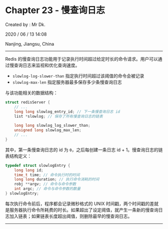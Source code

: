 # Chapter 23 - 慢查询日志

Created by : Mr Dk.

2020 / 06 / 13 14:08

Nanjing, Jiangsu, China

---

Redis 的慢查询日志功能用于记录执行时间超过给定时长的命令请求。用户可以通过慢查询日志来监视和优化查询速度。

* `slowlog-log-slower-than` 指定执行时间超过该阈值的命令会被记录
* `slowlog-max-len` 指定服务器最多保存多少条慢查询日志

与该功能相关的数据结构：

```c
struct redisServer {
    // ...
    long long slowlog_entry_id; // 下一条慢查询日志 id
    list *slowlog; // 保存了所有慢查询日志的链表
    
    long long slowlog_log_slower_than;
    unsigned long slowlog_max_len;
    // ...
}
```

其中，第一条慢查询日志的 id 为 `0`，之后每创建一条日志 id + 1。慢查询日志的链表结构定义：

```c
typedef struct slowlogEntry {
    long long id;
    time_t time; // 命令执行时的时间
    long long duration; // 执行命令消耗的时间
    robj **argv; // 命令与命令参数
    int argc; // 命令与命令参数的数量
} slowlogEntry;
```

每次执行命令前后，程序都会记录微秒格式的 UNIX 时间戳，两个时间戳的差就是服务器执行命令所耗费的时长。如果超出了设定阈值，就产生一条新的慢查询日志加入链表；如果链表长度超出阈值，则删除最早的慢查询日志。

---

